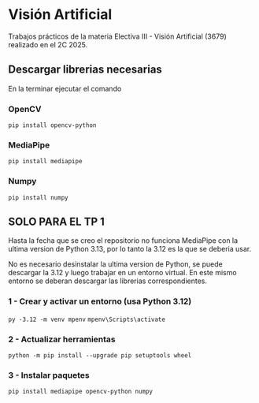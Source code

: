 # Visión Artificial
Trabajos prácticos de la materia Electiva III - Visión Artificial (3679) realizado en el 2C 2025.

## Descargar librerias necesarias 
En la terminar ejecutar el comando

### OpenCV
`pip install opencv-python`

### MediaPipe
`pip install mediapipe`

### Numpy
`pip install numpy`

## SOLO PARA EL TP 1
Hasta la fecha que se creo el repositorio no funciona MediaPipe con la ultima version de Python 3.13, por lo tanto la 3.12 es la que se deberia usar.

No es necesario desinstalar la ultima version de Python, se puede descargar la 3.12 y luego trabajar en un entorno virtual. En este mismo entorno se deberan descargar las librerias correspondientes.

### 1 - Crear y activar un entorno (usa Python 3.12)
`py -3.12 -m venv mpenv`
`mpenv\Scripts\activate`

### 2 - Actualizar herramientas
`python -m pip install --upgrade pip setuptools wheel`

### 3 - Instalar paquetes
`pip install mediapipe opencv-python numpy`
